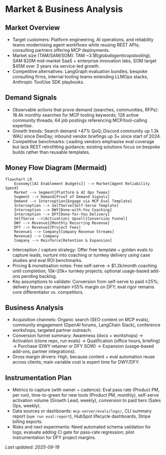 # Market & Business Analysis

## Market Overview
- Target customers: Platform engineering, AI operations, and reliability teams modernising agent workflows while reusing REST APIs; consulting partners offering MCP deployments.
- Market size (TAM/SAM/SOM): TAM ~$3.1B (global agentic ops tooling), SAM ~$820M mid-market SaaS + enterprise innovation labs, SOM target $45M over 3 years via service-led growth.
- Competitive alternatives: LangGraph evaluation bundles, bespoke consulting firms, internal tooling teams extending LLMOps stacks, Anthropic ToolUse SDK playbooks.

## Demand Signals
- Observable actions that prove demand (searches, communities, RFPs): 18.4k monthly searches for MCP tooling keywords; 126 active community threads; 64 job postings referencing MCP/tool-calling expertise.
- Growth trends: Search demand +47% QoQ; Discord community up 1.3k WAU since DevDay; inbound vendor briefings up 3× since start of 2024.
- Competitive benchmarks: Leading vendors emphasise eval coverage but lack REST retrofitting guidance; existing solutions focus on bespoke builds rather than reusable templates.

## Money Flow Diagram (Mermaid)
```mermaid
flowchart LR
    Economy[[AI Enablement Budgets]] --> Market[Agent Reliability Spend]
    Market --> Segment[Platform & AI Ops Teams]
    Segment --> Demand[Proof of Demand Signals]
    Demand --> Interception{Engage via MCP Eval Template}
    Interception --> SelfServe[Self-Serve Template]
    Interception --> DWY[Done-with-You Coaching]
    Interception --> DFY[Done-for-You Delivery]
    SelfServe -->|Activation| Upsell[Conversion Funnel]
    DWY --> Revenue1[Monthly Recurring Revenue]
    DFY --> Revenue2[Project Fees]
    Revenue1 --> Company[Company Revenue Streams]
    Revenue2 --> Company
    Company --> Reinforce[Retention & Expansion]
```
- Interception / capture strategy: Offer free template + golden evals to capture leads, nurture into coaching or turnkey delivery using case studies and eval ROI benchmarks.
- Pricing & monetisation notes: Free self-serve → $1.2k/month coaching until completion; $10k–$20k+ turnkey projects; optional usage-based add-ons pending backlog.
- Key assumptions to validate: Conversion from self-serve to paid ≥25%; delivery teams can maintain ≥55% margin on DFY; eval rigor remains core differentiator vs. competitors.

## Business Analysis
- Acquisition channels: Organic search (SEO content on MCP evals), community engagement (OpenAI forums, LangChain Slack), conference workshops, targeted partner outreach.
- Conversion funnel summary: Awareness (docs + workshops) → Activation (clone repo, run evals) → Qualification (office hours, briefing) → Purchase (DWY retainer or DFY SOW) → Expansion (usage-based add-ons, partner integrations).
- Gross margin drivers: High, because content + eval automation reuse across clients; main variable cost is expert time for DWY/DFY.

## Instrumentation Plan
- Metrics to capture (with owner + cadence): Eval pass rate (Product PM, per run), time-to-green for new tools (Product PM, monthly), self-serve activation volume (Growth Lead, weekly), conversion to paid tiers (Sales Ops, weekly).
- Data sources or dashboards: `mcp-server/evals/logs/`, CLI summary report (`npm run eval:report`), HubSpot lifecycle dashboards, Stripe billing exports.
- Risks and next experiments: Need automated schema validation for logs; evaluate adding CI gate for pass-rate regression; pilot instrumentation for DFY project margins.

_Last updated: 2025-09-19_
